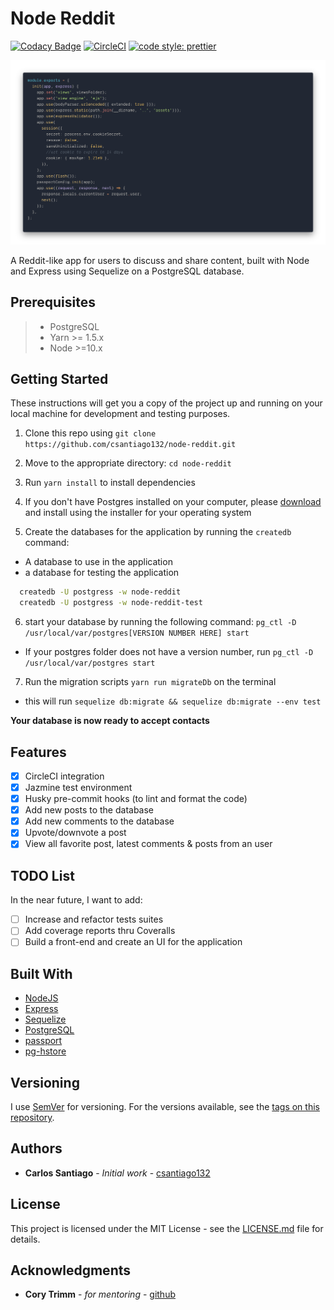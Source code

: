 # Node Reddit

[![Codacy Badge](https://api.codacy.com/project/badge/Grade/1cb4ccfa507c4c1a89eafe35f311a233)](https://www.codacy.com/app/csantiago132/node-reddit?utm_source=github.com&utm_medium=referral&utm_content=csantiago132/node-reddit&utm_campaign=Badge_Grade)
[![CircleCI](https://circleci.com/gh/csantiago132/node-reddit.svg?style=svg)](https://circleci.com/gh/csantiago132/node-reddit)
[![code style: prettier](https://img.shields.io/badge/code_style-prettier-ff69b4.svg?style=flat-square)](https://github.com/prettier/prettier)

<p align="center"><img src="preview.png" alt="node-address-book preview"/></p>

A Reddit-like app for users to discuss and share content, built with Node and
Express using Sequelize on a PostgreSQL database.

## Prerequisites

> - PostgreSQL
> - Yarn >= 1.5.x
> - Node >=10.x

## Getting Started

These instructions will get you a copy of the project up and running on your
local machine for development and testing purposes.

1. Clone this repo using
   `git clone https://github.com/csantiago132/node-reddit.git`

2. Move to the appropriate directory: `cd node-reddit`

3. Run `yarn install` to install dependencies

4. If you don't have Postgres installed on your computer, please
   [download](https://www.openscg.com/bigsql/postgresql/installers.jsp/) and
   install using the installer for your operating system

5. Create the databases for the application by running the `createdb` command:

- A database to use in the application
- a database for testing the application

```bash
  createdb -U postgress -w node-reddit
  createdb -U postgress -w node-reddit-test
```

6. start your database by running the following command:
   `pg_ctl -D /usr/local/var/postgres[VERSION NUMBER HERE] start`

- If your postgres folder does not have a version number, run
  `pg_ctl -D /usr/local/var/postgres start`

7. Run the migration scripts `yarn run migrateDb` on the terminal

- this will run `sequelize db:migrate && sequelize db:migrate --env test`

**Your database is now ready to accept contacts**

## Features

- [x] CircleCI integration
- [x] Jazmine test environment
- [x] Husky pre-commit hooks (to lint and format the code)
- [x] Add new posts to the database
- [x] Add new comments to the database
- [x] Upvote/downvote a post
- [x] View all favorite post, latest comments & posts from an user

## TODO List

In the near future, I want to add:

- [ ] Increase and refactor tests suites
- [ ] Add coverage reports thru Coveralls
- [ ] Build a front-end and create an UI for the application

## Built With

- [NodeJS](https://github.com/nodejs/node)
- [Express](https://github.com/expressjs/express)
- [Sequelize](https://github.com/sequelize/sequelize#readme)
- [PostgreSQL](https://www.openscg.com/bigsql/postgresql/installers.jsp/)
- [passport](https://github.com/jaredhanson/passport)
- [pg-hstore](https://github.com/scarney81/pg-hstore)

## Versioning

I use [SemVer](http://semver.org/) for versioning. For the versions available,
see the
[tags on this repository](https://github.com/csantiago132/node-reddit/releases).

## Authors

- **Carlos Santiago** - _Initial work_ -
  [csantiago132](https://github.com/csantiago132)

## License

This project is licensed under the MIT License - see the
[LICENSE.md](LICENSE.md) file for details.

## Acknowledgments

- **Cory Trimm** - _for mentoring_ - [github](https://github.com/ctrimm)
